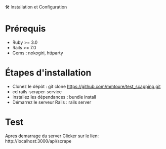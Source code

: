 🛠️ Installation et Configuration

#  Prérequis
* Ruby >= 3.0
* Rails >= 7.0
* Gems : nokogiri, httparty

# Étapes d'installation
* Clonez le dépôt : git clone https://github.com/mmtoure/test_scapping.git 
* cd rails-scraper-service
* Installez les dépendances : bundle install
* Démarrez le serveur Rails : rails server

# Test
Apres demarrage du server
Clicker sur le lien: http://localhost:3000/api/scrape
